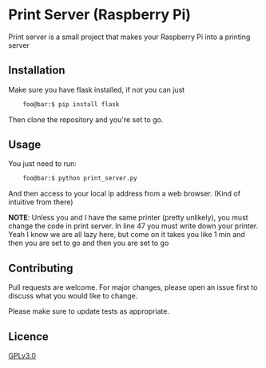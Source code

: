 # Print Server (Raspberry Pi) 

Print server is a small project that makes your Raspberry Pi into a printing
server 

## Installation

Make sure you have flask installed, if not you can just
```bash
    foo@bar:$ pip install flask
```
Then clone the repository and you're set to go.

## Usage

You just need to run:

```bash
    foo@bar:$ python print_server.py
```

And then access to your local ip address from a web browser. (Kind of intuitive
from there)

**NOTE**: Unless you and I have the same printer (pretty unlikely), you must 
change the code in print server. In line 47 you must write down your printer.
Yeah I know we are all lazy here, but come on it takes you like 1 min and then
you are set to go and then you are set to go

## Contributing
Pull requests are welcome. For major changes, please open an issue first to 
discuss what you would like to change.

Please make sure to update tests as appropriate.

## Licence
[GPLv3.0](https://www.gnu.org/licenses/gpl-3.0.en.html)
